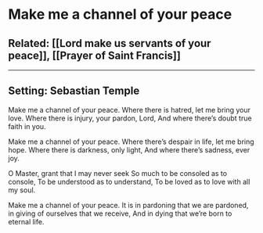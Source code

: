# Make me a channel of your peace
## Related: [[Lord make us servants of your peace]], [[Prayer of Saint Francis]]

***

## Setting: Sebastian Temple

Make me a channel of your peace.
Where there is hatred, let me bring your love.
Where there is injury, your pardon, Lord,
And where there’s doubt true faith in you.

Make me a channel of your peace.
Where there’s despair in life, let me bring hope.
Where there is darkness, only light,
And where there’s sadness, ever joy.

O Master, grant that I may never seek
So much to be consoled as to console,
To be understood as to understand,
To be loved as to love with all my soul.

Make me a channel of your peace.
It is in pardoning that we are pardoned,
in giving of ourselves that we receive,
And in dying that we’re born to eternal life.